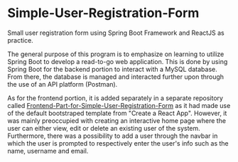 # Simple-User-Registration-Form
Small user registration form using Spring Boot Framework and ReactJS as practice. 


The general purpose of this program is to emphasize on learning to utilize Spring Boot to develop a read-to-go web application. This is done by using Spring Boot for the backend portion to interact with a MySQL database. From there, the database is managed and interacted further upon through the use of an API platform (Postman). 


As for the frontend portion, it is added separately in a separate repository called [Frontend-Part-for-Simple-User-Registration-Form](https://github.com/chrisd35/Frontend-Part-for-Simple-User-Registration-Form) as it had made use of the default bootstraped template from "Create a React App". However, it was mainly preoccupied with creating an interactive home page where the user can either view, edit or delete an existing user of the system. Furthermore, there was a possibility to add a user through the navbar in which the user is prompted to respectively enter the user's info such as the name, username and email. 
